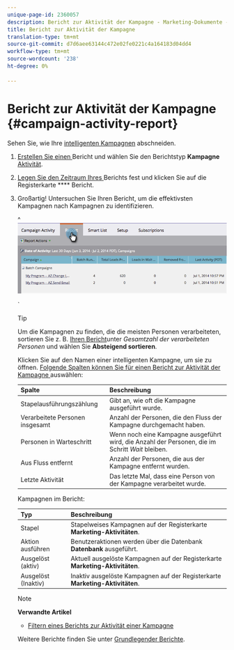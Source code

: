 ```yaml
---
unique-page-id: 2360057
description: Bericht zur Aktivität der Kampagne - Marketing-Dokumente - Produktdokumentation
title: Bericht zur Aktivität der Kampagne
translation-type: tm+mt
source-git-commit: d7d6aee63144c472e02fe0221c4a164183d04dd4
workflow-type: tm+mt
source-wordcount: '238'
ht-degree: 0%

---
```



# Bericht zur Aktivität der Kampagne {#campaign-activity-report}

Sehen Sie, wie Ihre [intelligenten Kampagnen](http://docs.marketo.com/display/docs/smart+campaigns) abschneiden.

1. [Erstellen Sie einen ](../../../../product-docs/reporting/basic-reporting/creating-reports/create-a-report-in-a-program.md) Bericht und wählen Sie den Berichtstyp  **Kampagne** [Aktivität](report-type-overview.md).
1. [Legen Sie den Zeitraum Ihres ](../../../../product-docs/reporting/basic-reporting/editing-reports/change-a-report-time-frame.md) Berichts fest und klicken Sie auf die Registerkarte  **** Bericht.
1. Großartig! Untersuchen Sie Ihren Bericht, um die effektivsten Kampagnen nach Kampagnen zu identifizieren.

   ^ ![](assets/image2014-9-16-16-3a8-3a45.png)

   `

   >[!TIP]
   >
   >Um die Kampagnen zu finden, die die meisten Personen verarbeiteten, sortieren Sie z. B. [Ihren Bericht](../../../../product-docs/reporting/basic-reporting/editing-reports/sort-report-on-columns.md)unter *Gesamtzahl der verarbeiteten Personen* und wählen Sie **Absteigend sortieren**.

   Klicken Sie auf den Namen einer intelligenten Kampagne, um sie zu öffnen.  [Folgende Spalten können Sie für einen Bericht zur Aktivität der Kampagne ](../../../../product-docs/reporting/basic-reporting/editing-reports/select-report-columns.md) auswählen:

   | Spalte | Beschreibung |
   |---|---|
   | Stapelausführungszählung | Gibt an, wie oft die Kampagne ausgeführt wurde. |
   | Verarbeitete Personen insgesamt | Anzahl der Personen, die den Fluss der Kampagne durchgemacht haben. |
   | Personen in Warteschritt | Wenn noch eine Kampagne ausgeführt wird, die Anzahl der Personen, die im Schritt *Wait* bleiben. |
   | Aus Fluss entfernt | Anzahl der Personen, die aus der Kampagne entfernt wurden. |
   | Letzte Aktivität | Das letzte Mal, dass eine Person von der Kampagne verarbeitet wurde. |

   Kampagnen im Bericht:

   | Typ | Beschreibung |
   |---|---|
   | Stapel | Stapelweises Kampagnen auf der Registerkarte **Marketing-Aktivitäten**. |
   | Aktion ausführen | Benutzeraktionen werden über die Datenbank **Datenbank** ausgeführt. |
   | Ausgelöst (aktiv) | Aktuell ausgelöste Kampagnen auf der Registerkarte **Marketing-Aktivitäten**. |
   | Ausgelöst (Inaktiv) | Inaktiv ausgelöste Kampagnen auf der Registerkarte **Marketing-Aktivitäten**. |

   >[!NOTE]
   >
   >**Verwandte Artikel**
   >
   >    
   >    
   >    * [Filtern eines Berichts zur Aktivität einer Kampagne](../../../../product-docs/reporting/basic-reporting/report-activity/filter-a-campaign-activity-report.md)


   Weitere Berichte finden Sie unter [Grundlegender Berichte](http://docs.marketo.com/display/docs/basic+reporting).

